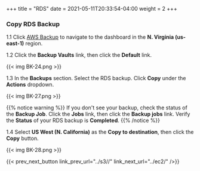 +++
title = "RDS"
date =  2021-05-11T20:33:54-04:00
weight = 2
+++

###  Copy RDS Backup

1.1 Click [AWS Backup](https://us-east-1.console.aws.amazon.com/backup/home?region=us-east-1#/) to navigate to the dashboard in the **N. Virginia (us-east-1)** region.

1.2 Click the **Backup Vaults** link, then click the **Default** link.

{{< img BK-24.png >}}

1.3 In the **Backups** section. Select the RDS backup. Click **Copy** under the **Actions** dropdown.

{{< img BK-27.png >}}

{{% notice warning %}}
If you don't see your backup, check the status of the **Backup Job**.  Click the **Jobs** link, then click the **Backup jobs** link.  Verify the **Status** of your RDS backup is **Completed**.
{{% /notice %}}

1.4 Select **US West (N. California)** as the **Copy to destination**, then click the **Copy** button.

{{< img BK-28.png >}}

{{< prev_next_button link_prev_url="../s3//" link_next_url="../ec2/" />}}
